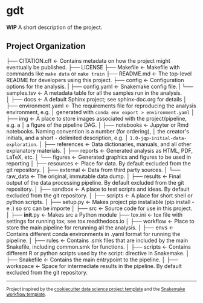 gdt
==============================
__WIP__
A short description of the project.

Project Organization
------------

├── CITATION.cff       <- Contains metadata on how the project might eventually be published. 
├── LICENSE
├── Makefile           <- Makefile with commands like `make data` or `make train`
├── README.md          <- The top-level README for developers using this project.
├── config             <- Configuration options for the analysis. 
|   ├── config.yaml    <- Snakemake config file. 
|   └── samples.tsv    <- A metadata table for all the samples run in the analysis.  
│
├── docs               <- A default Sphinx project; see sphinx-doc.org for details
│
├── environment.yaml   <- The requirements file for reproducing the analysis environment, e.g.
│                         generated with `conda env export > environment.yaml`
│
├── img                <- A place to store images associated with the project/pipeline, e.g. a 
│                         a figure of the pipeline DAG. 
│
├── notebooks          <- Jupyter or Rmd notebooks. Naming convention is a number (for ordering),
│                         the creator's initials, and a short `-` delimited description, e.g.
│                         `1.0-jqp-initial-data-exploration`.
│
├── references         <- Data dictionaries, manuals, and all other explanatory materials.
│
├── reports            <- Generated analysis as HTML, PDF, LaTeX, etc.
│   └── figures        <- Generated graphics and figures to be used in reporting
│
├── resources          <- Place for data. By default excluded from the git repository. 
│   ├── external       <- Data from third party sources.
│   └── raw_data       <- The original, immutable data dump.
│
├── results            <- Final output of the data processing pipeline. By default excluded from the git repository.
│ 
├── sandbox            <- A place to test scripts and ideas. By default excluded from the git repository.
│ 
├── scripts            <- A place for short shell or python scripts.
│ 
├── setup.py           <- Makes project pip installable (pip install -e .) so src can be importe
│
├── src                <- Source code for use in this project.
│   ├── __init__.py    <- Makes src a Python module
├── tox.ini            <- tox file with settings for running tox; see tox.readthedocs.io
│
├── workflow           <- Place to store the main pipeline for rerunning all the analysis. 
│   ├── envs           <- Contains different conda environments in .yaml format for running the pipeline. 
│   ├── rules          <- Contains .smk files that are included by the main Snakefile, including common.smk for functions. 
│   ├── scripts        <- Contains different R or python scripts used by the script: directive in Snakemake.
│   ├── Snakefile      <- Contains the main entrypoint to the pipeline.
│ 
├── workspace          <- Space for intermediate results in the pipeline. By default excluded from the git repository.  

--------

<p><small>Project inspired by the <a target="_blank" href="https://drivendata.github.io/cookiecutter-data-science/">cookiecutter data science project template</a> and
the <a target="_blank" href="https://snakemake.readthedocs.io/en/stable/snakefiles/deployment.html">Snakemake workflow template</a>. </small></p>
